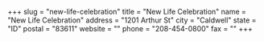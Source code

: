 +++
slug = "new-life-celebration"
title = "New Life Celebration"
name = "New Life Celebration"
address = "1201 Arthur St"
city = "Caldwell"
state = "ID"
postal = "83611"
website = ""
phone = "208-454-0800"
fax = ""
+++
